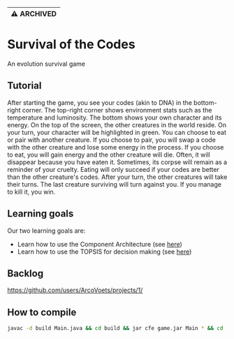 | :warning: ARCHIVED         |
|:---------------------------|

# Survival of the Codes

An evolution survival game

## Tutorial

After starting the game, you see your codes (akin to DNA) in the bottom-right corner.
The top-right corner shows environment stats such as the temperature and luminosity.
The bottom shows your own character and its energy.
On the top of the screen, the other creatures in the world reside.
On your turn, your character will be highlighted in green.
You can choose to eat or pair with another creature.
If you choose to pair, you will swap a code with the other creature and lose some energy in the process.
If you choose to eat, you will gain energy and the other creature will die.
Often, it will disappear because you have eaten it.
Sometimes, its corpse will remain as a reminder of your cruelty.
Eating will only succeed if your codes are better than the other creature's codes.
After your turn, the other creatures will take their turns.
The last creature surviving will turn against you.
If you manage to kill it, you win.

## Learning goals

Our two learning goals are:

- Learn how to use the Component Architecture (see [here](./Component%20architecture.md))
- Learn how to use the TOPSIS for decision making (see [here](./TOPSIS.md))

## Backlog

<https://github.com/users/ArcoVoets/projects/1/>

## How to compile

````bash
javac -d build Main.java && cd build && jar cfe game.jar Main * && cd ..
````
